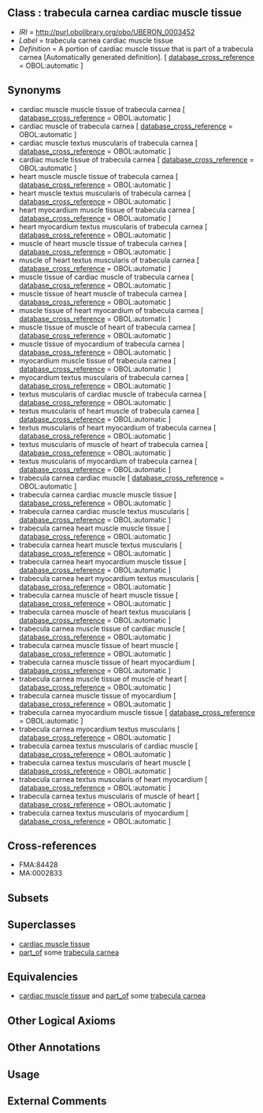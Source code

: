 
## Class : trabecula carnea cardiac muscle tissue

 * *IRI* = http://purl.obolibrary.org/obo/UBERON_0003452
 * *Label* = trabecula carnea cardiac muscle tissue
 * *Definition* = A portion of cardiac muscle tissue that is part of a trabecula carnea [Automatically generated definition]. [ [database_cross_reference](../../ef/oboInOwl#hasDbXref.md) = OBOL:automatic ]

## Synonyms

 * cardiac muscle muscle tissue of trabecula carnea [ [database_cross_reference](../../ef/oboInOwl#hasDbXref.md) = OBOL:automatic ]
 * cardiac muscle of trabecula carnea [ [database_cross_reference](../../ef/oboInOwl#hasDbXref.md) = OBOL:automatic ]
 * cardiac muscle textus muscularis of trabecula carnea [ [database_cross_reference](../../ef/oboInOwl#hasDbXref.md) = OBOL:automatic ]
 * cardiac muscle tissue of trabecula carnea [ [database_cross_reference](../../ef/oboInOwl#hasDbXref.md) = OBOL:automatic ]
 * heart muscle muscle tissue of trabecula carnea [ [database_cross_reference](../../ef/oboInOwl#hasDbXref.md) = OBOL:automatic ]
 * heart muscle textus muscularis of trabecula carnea [ [database_cross_reference](../../ef/oboInOwl#hasDbXref.md) = OBOL:automatic ]
 * heart myocardium muscle tissue of trabecula carnea [ [database_cross_reference](../../ef/oboInOwl#hasDbXref.md) = OBOL:automatic ]
 * heart myocardium textus muscularis of trabecula carnea [ [database_cross_reference](../../ef/oboInOwl#hasDbXref.md) = OBOL:automatic ]
 * muscle of heart muscle tissue of trabecula carnea [ [database_cross_reference](../../ef/oboInOwl#hasDbXref.md) = OBOL:automatic ]
 * muscle of heart textus muscularis of trabecula carnea [ [database_cross_reference](../../ef/oboInOwl#hasDbXref.md) = OBOL:automatic ]
 * muscle tissue of cardiac muscle of trabecula carnea [ [database_cross_reference](../../ef/oboInOwl#hasDbXref.md) = OBOL:automatic ]
 * muscle tissue of heart muscle of trabecula carnea [ [database_cross_reference](../../ef/oboInOwl#hasDbXref.md) = OBOL:automatic ]
 * muscle tissue of heart myocardium of trabecula carnea [ [database_cross_reference](../../ef/oboInOwl#hasDbXref.md) = OBOL:automatic ]
 * muscle tissue of muscle of heart of trabecula carnea [ [database_cross_reference](../../ef/oboInOwl#hasDbXref.md) = OBOL:automatic ]
 * muscle tissue of myocardium of trabecula carnea [ [database_cross_reference](../../ef/oboInOwl#hasDbXref.md) = OBOL:automatic ]
 * myocardium muscle tissue of trabecula carnea [ [database_cross_reference](../../ef/oboInOwl#hasDbXref.md) = OBOL:automatic ]
 * myocardium textus muscularis of trabecula carnea [ [database_cross_reference](../../ef/oboInOwl#hasDbXref.md) = OBOL:automatic ]
 * textus muscularis of cardiac muscle of trabecula carnea [ [database_cross_reference](../../ef/oboInOwl#hasDbXref.md) = OBOL:automatic ]
 * textus muscularis of heart muscle of trabecula carnea [ [database_cross_reference](../../ef/oboInOwl#hasDbXref.md) = OBOL:automatic ]
 * textus muscularis of heart myocardium of trabecula carnea [ [database_cross_reference](../../ef/oboInOwl#hasDbXref.md) = OBOL:automatic ]
 * textus muscularis of muscle of heart of trabecula carnea [ [database_cross_reference](../../ef/oboInOwl#hasDbXref.md) = OBOL:automatic ]
 * textus muscularis of myocardium of trabecula carnea [ [database_cross_reference](../../ef/oboInOwl#hasDbXref.md) = OBOL:automatic ]
 * trabecula carnea cardiac muscle [ [database_cross_reference](../../ef/oboInOwl#hasDbXref.md) = OBOL:automatic ]
 * trabecula carnea cardiac muscle muscle tissue [ [database_cross_reference](../../ef/oboInOwl#hasDbXref.md) = OBOL:automatic ]
 * trabecula carnea cardiac muscle textus muscularis [ [database_cross_reference](../../ef/oboInOwl#hasDbXref.md) = OBOL:automatic ]
 * trabecula carnea heart muscle muscle tissue [ [database_cross_reference](../../ef/oboInOwl#hasDbXref.md) = OBOL:automatic ]
 * trabecula carnea heart muscle textus muscularis [ [database_cross_reference](../../ef/oboInOwl#hasDbXref.md) = OBOL:automatic ]
 * trabecula carnea heart myocardium muscle tissue [ [database_cross_reference](../../ef/oboInOwl#hasDbXref.md) = OBOL:automatic ]
 * trabecula carnea heart myocardium textus muscularis [ [database_cross_reference](../../ef/oboInOwl#hasDbXref.md) = OBOL:automatic ]
 * trabecula carnea muscle of heart muscle tissue [ [database_cross_reference](../../ef/oboInOwl#hasDbXref.md) = OBOL:automatic ]
 * trabecula carnea muscle of heart textus muscularis [ [database_cross_reference](../../ef/oboInOwl#hasDbXref.md) = OBOL:automatic ]
 * trabecula carnea muscle tissue of cardiac muscle [ [database_cross_reference](../../ef/oboInOwl#hasDbXref.md) = OBOL:automatic ]
 * trabecula carnea muscle tissue of heart muscle [ [database_cross_reference](../../ef/oboInOwl#hasDbXref.md) = OBOL:automatic ]
 * trabecula carnea muscle tissue of heart myocardium [ [database_cross_reference](../../ef/oboInOwl#hasDbXref.md) = OBOL:automatic ]
 * trabecula carnea muscle tissue of muscle of heart [ [database_cross_reference](../../ef/oboInOwl#hasDbXref.md) = OBOL:automatic ]
 * trabecula carnea muscle tissue of myocardium [ [database_cross_reference](../../ef/oboInOwl#hasDbXref.md) = OBOL:automatic ]
 * trabecula carnea myocardium muscle tissue [ [database_cross_reference](../../ef/oboInOwl#hasDbXref.md) = OBOL:automatic ]
 * trabecula carnea myocardium textus muscularis [ [database_cross_reference](../../ef/oboInOwl#hasDbXref.md) = OBOL:automatic ]
 * trabecula carnea textus muscularis of cardiac muscle [ [database_cross_reference](../../ef/oboInOwl#hasDbXref.md) = OBOL:automatic ]
 * trabecula carnea textus muscularis of heart muscle [ [database_cross_reference](../../ef/oboInOwl#hasDbXref.md) = OBOL:automatic ]
 * trabecula carnea textus muscularis of heart myocardium [ [database_cross_reference](../../ef/oboInOwl#hasDbXref.md) = OBOL:automatic ]
 * trabecula carnea textus muscularis of muscle of heart [ [database_cross_reference](../../ef/oboInOwl#hasDbXref.md) = OBOL:automatic ]
 * trabecula carnea textus muscularis of myocardium [ [database_cross_reference](../../ef/oboInOwl#hasDbXref.md) = OBOL:automatic ]

## Cross-references

 * FMA:84428
 * MA:0002833

## Subsets


## Superclasses

 * [cardiac muscle tissue](../../UBERON/33/UBERON_0001133.md)
 * [part_of](../../BFO/50/BFO_0000050.md) some [trabecula carnea](../../UBERON/11/UBERON_0002511.md)

## Equivalencies

 * [cardiac muscle tissue](../../UBERON/33/UBERON_0001133.md) and [part_of](../../BFO/50/BFO_0000050.md) some [trabecula carnea](../../UBERON/11/UBERON_0002511.md)

## Other Logical Axioms


## Other Annotations


## Usage


## External Comments

